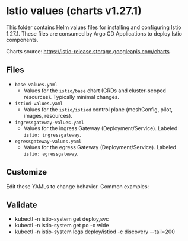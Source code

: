 # Istio values (charts v1.27.1)

This folder contains Helm values files for installing and configuring Istio 1.27.1. These files are consumed by Argo CD Applications to deploy Istio components.

Charts source: https://istio-release.storage.googleapis.com/charts

## Files

- `base-values.yaml`
  - Values for the `istio/base` chart (CRDs and cluster-scoped resources). Typically minimal changes.
- `istiod-values.yaml`
  - Values for the `istio/istiod` control plane (meshConfig, pilot, images, resources).
- `ingressgateway-values.yaml`
  - Values for the ingress Gateway (Deployment/Service). Labeled `istio: ingressgateway`.
- `egressgateway-values.yaml`
  - Values for the egress Gateway (Deployment/Service). Labeled `istio: egressgateway`.

## Customize

Edit these YAMLs to change behavior. Common examples:

## Validate

- kubectl -n istio-system get deploy,svc
- kubectl -n istio-system get po -o wide
- kubectl -n istio-system logs deploy/istiod -c discovery --tail=200
